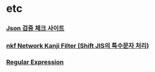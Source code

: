 etc
===

### [Json 검증 체크 사이트](https://jsonlint.com)

### [nkf Network Kanji Filter (Shift JIS의 특수문자 처리)](./nkf/README.md)
### [Regular Expression](./regular-expression/README.md)
